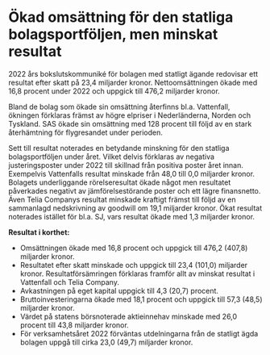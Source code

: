 # Ökad omsättning för den statliga bolagsportföljen, men minskat resultat

2022 års bokslutskommuniké för bolagen med statligt ägande redovisar ett resultat efter skatt på 23,4 miljarder kronor. Nettoomsättningen ökade med 16,8 procent under 2022 och uppgick till 476,2 miljarder kronor.

Bland de bolag som ökade sin omsättning återfinns bl.a. Vattenfall, ökningen förklaras främst av högre elpriser i Nederländerna, Norden och Tyskland. SAS ökade sin omsättning med 128 procent till följd av en stark återhämtning för flygresandet under perioden.

Sett till resultat noterades en betydande minskning för den statliga bolagsportföljen under året. Vilket delvis förklaras av negativa justeringsposter under 2022 till skillnad från positiva poster året innan. Exempelvis Vattenfalls resultat minskade från 48,0 till 0,0 miljarder kronor. Bolagets underliggande rörelseresultat ökade något men resultatet påverkades negativt av jämförelsestörande poster och ett lägre finansnetto. Även Telia Companys resultat minskade kraftigt främst till följd av en sammanlagd nedskrivning av goodwill om 19,1 miljarder kronor. Ökat resultat noterades istället för bl.a. SJ, vars resultat ökade med 1,3 miljarder kronor.

**Resultat i korthet:**

* Omsättningen ökade med 16,8 procent och uppgick till 476,2 (407,8) miljarder kronor.
* Resultatet efter skatt minskade och uppgick till 23,4 (101,0) miljarder kronor. Resultatförsämringen förklaras framför allt av minskat resultat i Vattenfall och Telia Company.
* Avkastningen på eget kapital uppgick till 4,3 (20,7) procent.
* Bruttoinvesteringarna ökade med 18,1 procent och uppgick till 57,3 (48,5) miljarder kronor.
* Värdet på statens börsnoterade aktieinnehav minskade med 26,0 procent till 43,8 miljarder kronor.
* För verksamhetsåret 2022 förväntas utdelningarna från de statligt ägda bolagen uppgå till cirka 23,0 (49,7) miljarder kronor.
